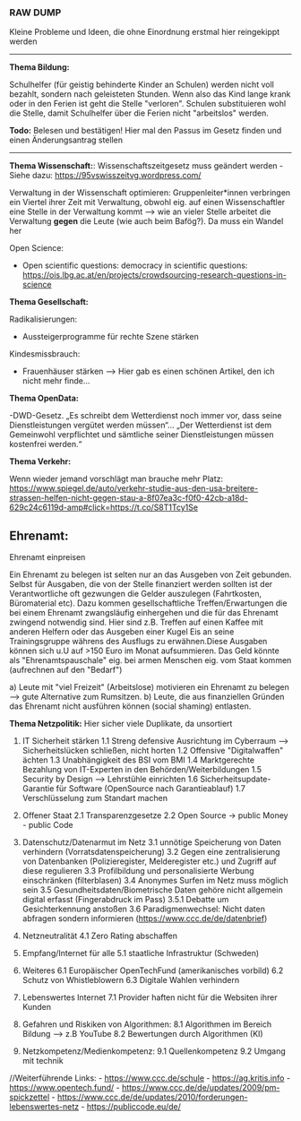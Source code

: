 ﻿### RAW DUMP ###

Kleine Probleme und Ideen, die ohne Einordnung erstmal hier reingekippt werden

----

**Thema Bildung:**

Schulhelfer (für geistig behinderte Kinder an Schulen) werden nicht voll bezahlt, sondern nach geleisteten Stunden.
Wenn also das Kind lange krank oder in den Ferien ist geht die Stelle "verloren". Schulen substituieren wohl die Stelle, damit Schulhelfer über die Ferien nicht "arbeitslos" werden. 

**Todo:**
Belesen und bestätigen! 
Hier mal den Passus im Gesetz finden und einen Änderungsantrag stellen 

----

**Thema Wissenschaft:**:
Wissenschaftszeitgesetz muss geändert werden - Siehe dazu: https://95vswisszeitvg.wordpress.com/

Verwaltung in der Wissenschaft optimieren: Gruppenleiter*innen verbringen ein Viertel ihrer Zeit mit Verwaltung, obwohl eig. auf einen Wissenschaftler eine Stelle in der Verwaltung kommt --> wie an vieler Stelle arbeitet die 
Verwaltung __gegen__ die Leute (wie auch beim Bafög?). Da muss ein Wandel her

Open Science:
- Open scientific questions: democracy in scientific questions: https://ois.lbg.ac.at/en/projects/crowdsourcing-research-questions-in-science

**Thema Gesellschaft:**

Radikalisierungen:
- Aussteigerprogramme für rechte Szene stärken

Kindesmissbrauch:
- Frauenhäuser stärken --> Hier gab es einen schönen Artikel, den ich nicht mehr finde...

**Thema OpenData:**

-DWD-Gesetz. „Es schreibt dem Wetterdienst noch immer vor, dass seine Dienstleistungen vergütet werden müssen“... „Der Wetterdienst ist dem Gemeinwohl verpflichtet und sämtliche seiner Dienstleistungen müssen kostenfrei werden.“


**Thema Verkehr:**

Wenn wieder jemand vorschlägt man brauche mehr Platz:
https://www.spiegel.de/auto/verkehr-studie-aus-den-usa-breitere-strassen-helfen-nicht-gegen-stau-a-8f07ea3c-f0f0-42cb-a18d-629c24c6119d-amp#click=https://t.co/S8T1Tcy1Se


**Ehrenamt:**
----
Ehrenamt einpreisen

Ein Ehrenamt zu belegen ist selten nur an das Ausgeben von Zeit gebunden. Selbst für Ausgaben, die von der Stelle finanziert werden sollten ist der Verantwortliche oft gezwungen die Gelder auszulegen (Fahrtkosten, Büromaterial etc). Dazu kommen gesellschaftliche Treffen/Erwartungen die bei einem Ehrenamt zwangsläufig einhergehen und die für das Ehrenamt zwingend notwendig sind. Hier sind z.B. Treffen auf einen Kaffee mit anderen Helfern oder das Ausgeben einer Kugel Eis an seine Trainingsgruppe währens des Ausflugs zu erwähnen.Diese Ausgaben können sich u.U auf >150 Euro im Monat aufsummieren. Das Geld könnte als "Ehrenamtspauschale" eig. bei armen Menschen eig. vom Staat kommen (aufrechnen auf den "Bedarf")

a) Leute mit "viel Freizeit" (Arbeitslose) motivieren ein Ehrenamt zu belegen --> gute Alternative zum Rumsitzen.
b) Leute, die aus finanziellen Gründen das Ehrenamt nicht ausführen können (social shaming) entlasten.

**Thema Netzpolitik:**
Hier sicher viele Duplikate, da unsortiert
1. IT Sicherheit stärken
    1.1 Streng defensive Ausrichtung im Cyberraum --> Sicherheitslücken schließen, nicht horten
    1.2 Offensive "Digitalwaffen" ächten
    1.3 Unabhängigkeit des BSI vom BMI
    1.4 Marktgerechte Bezahlung von IT-Experten in den Behörden/Weiterbildungen
    1.5 Security by Design --> Lehrstühle einrichten
    1.6 Sicherheitsupdate-Garantie für Software (OpenSource nach Garantieablauf)
    1.7 Verschlüsselung zum Standart machen

2. Offener Staat
    2.1 Transparenzgesetze
    2.2 Open Source -> public Money - public Code

3. Datenschutz/Datenarmut im Netz
    3.1 unnötige Speicherung von Daten verhindern (Vorratsdatenspeicherung)
    3.2 Gegen eine zentralisierung von Datenbanken (Polizieregister, Melderegister etc.) und Zugriff auf diese regulieren
    3.3 Profilbildung und personalisierte Werbung einschränken (filterblasen)
    3.4 Anonymes Surfen im Netz muss möglich sein
    3.5 Gesundheitsdaten/Biometrische Daten gehöre nicht allgemein digital erfasst (Fingerabdruck im Pass)
        3.5.1 Debatte um Gesichterkennung anstoßen
    3.6 Paradigmenwechsel: Nicht daten abfragen sondern informieren (https://www.ccc.de/de/datenbrief)
    
4. Netzneutralität
    4.1 Zero Rating abschaffen

5. Empfang/Internet für alle
    5.1 staatliche Infrastruktur (Schweden)
    
6. Weiteres
    6.1 Europäischer OpenTechFund (amerikanisches vorbild)
    6.2 Schutz von Whistleblowern
    6.3 Digitale Wahlen verhindern
    
7. Lebenswertes Internet
    7.1 Provider haften nicht für die Websiten ihrer Kunden

8. Gefahren und Riskiken von Algorithmen:
    8.1 Algorithmen im Bereich Bildung --> z.B YouTube
    8.2 Bewertungen durch Algorithmen (KI)

9. Netzkompetenz/Medienkompetenz:
    9.1 Quellenkompetenz
    9.2 Umgang mit technik

//Weiterführende Links:
    - https://www.ccc.de/schule
    - https://ag.kritis.info
    - https://www.opentech.fund/
    - https://www.ccc.de/de/updates/2009/pm-spickzettel
    - https://www.ccc.de/de/updates/2010/forderungen-lebenswertes-netz
    - https://publiccode.eu/de/